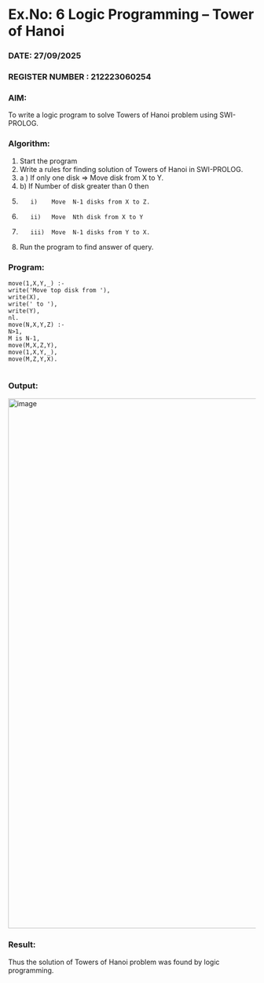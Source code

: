 # Ex.No: 6   Logic Programming – Tower of Hanoi   
### DATE: 27/09/2025                                                                           
### REGISTER NUMBER : 212223060254
### AIM: 
To  write  a logic program  to solve Towers of Hanoi problem  using SWI-PROLOG. 
### Algorithm:
1. Start the program
2.  Write a rules for finding solution of Towers of Hanoi in SWI-PROLOG.
3.  a )	If only one disk  => Move disk from X to Y.
4.  b)	If Number of disk greater than 0 then
5.        i)	Move  N-1 disks from X to Z.
6.        ii)	Move  Nth disk from X to Y
7.        iii)	Move  N-1 disks from Y to X.
8. Run the program  to find answer of  query.

### Program:
```
move(1,X,Y,_) :-
write('Move top disk from '),
write(X),
write(' to '),
write(Y),
nl.
move(N,X,Y,Z) :-
N>1,
M is N-1,
move(M,X,Z,Y),
move(1,X,Y,_),
move(M,Z,Y,X).


```
### Output:
<img width="1919" height="1079" alt="image" src="https://github.com/user-attachments/assets/ea522abf-e1d2-4bd9-b8de-a80876566850" />



### Result:
Thus the solution of Towers of Hanoi problem was found by logic programming.

